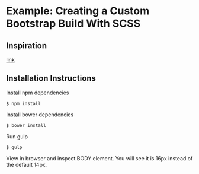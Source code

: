 # Example: Creating a Custom Bootstrap Build With SCSS

## Inspiration

[link](https://www.codementor.io/development-process/tutorial/create-custom-bootstrap-build-with-scss)

## Installation Instructions

Install npm dependencies

```
$ npm install
```

Install bower dependencies

```
$ bower install
```

Run gulp

```
$ gulp
```

View in browser and inspect BODY element. You will see it is 16px instead of the default 14px.
